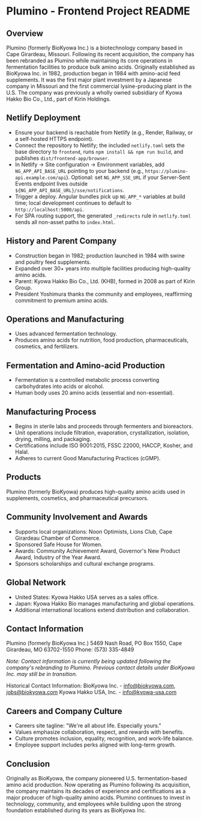 # Plumino - Frontend Project README

## Overview
Plumino (formerly BioKyowa Inc.) is a biotechnology company based in Cape Girardeau, Missouri. Following its recent acquisition, the company has been rebranded as Plumino while maintaining its core operations in fermentation facilities to produce bulk amino acids. Originally established as BioKyowa Inc. in 1982, production began in 1984 with amino-acid feed supplements. It was the first major plant investment by a Japanese company in Missouri and the first commercial lysine-producing plant in the U.S. The company was previously a wholly owned subsidiary of Kyowa Hakko Bio Co., Ltd., part of Kirin Holdings.

## Netlify Deployment
- Ensure your backend is reachable from Netlify (e.g., Render, Railway, or a self-hosted HTTPS endpoint).
- Connect the repository to Netlify; the included `netlify.toml` sets the base directory to `frontend`, runs `npm install && npm run build`, and publishes `dist/frontend-app/browser`.
- In Netlify → Site configuration → Environment variables, add `NG_APP_API_BASE_URL` pointing to your backend (e.g., `https://plumino-api.example.com/api`). Optional: set `NG_APP_SSE_URL` if your Server-Sent Events endpoint lives outside `${NG_APP_API_BASE_URL}/sse/notifications`.
- Trigger a deploy. Angular bundles pick up `NG_APP_*` variables at build time; local development continues to default to `http://localhost:5000/api`.
- For SPA routing support, the generated `_redirects` rule in `netlify.toml` sends all non-asset paths to `index.html`.

## History and Parent Company
- Construction began in 1982; production launched in 1984 with swine and poultry feed supplements.
- Expanded over 30+ years into multiple facilities producing high-quality amino acids.
- Parent: Kyowa Hakko Bio Co., Ltd. (KHB), formed in 2008 as part of Kirin Group.
- President Yoshimura thanks the community and employees, reaffirming commitment to premium amino acids.

## Operations and Manufacturing
- Uses advanced fermentation technology.
- Produces amino acids for nutrition, food production, pharmaceuticals, cosmetics, and fertilizers.

## Fermentation and Amino-acid Production
- Fermentation is a controlled metabolic process converting carbohydrates into acids or alcohol.
- Human body uses 20 amino acids (essential and non-essential).

## Manufacturing Process
- Begins in sterile labs and proceeds through fermenters and bioreactors.
- Unit operations include filtration, evaporation, crystallization, isolation, drying, milling, and packaging.
- Certifications include ISO 9001:2015, FSSC 22000, HACCP, Kosher, and Halal.
- Adheres to current Good Manufacturing Practices (cGMP).

## Products
Plumino (formerly BioKyowa) produces high-quality amino acids used in supplements, cosmetics, and pharmaceutical precursors.

## Community Involvement and Awards
- Supports local organizations: Noon Optimists, Lions Club, Cape Girardeau Chamber of Commerce.
- Sponsored Safe House for Women.
- Awards: Community Achievement Award, Governor's New Product Award, Industry of the Year Award.
- Sponsors scholarships and cultural exchange programs.

## Global Network
- United States: Kyowa Hakko USA serves as a sales office.
- Japan: Kyowa Hakko Bio manages manufacturing and global operations.
- Additional international locations extend distribution and collaboration.

## Contact Information
Plumino (formerly BioKyowa Inc.)
5469 Nash Road, PO Box 1550, Cape Girardeau, MO 63702-1550
Phone: (573) 335-4849

*Note: Contact information is currently being updated following the company's rebranding to Plumino. Previous contact details under BioKyowa Inc. may still be in transition.*

Historical Contact Information:
BioKyowa Inc. - info@biokyowa.com, jobs@biokyowa.com
Kyowa Hakko USA, Inc. - info@kyowa-usa.com

## Careers and Company Culture
- Careers site tagline: "We're all about life. Especially yours."
- Values emphasize collaboration, respect, and rewards with benefits.
- Culture promotes inclusion, equality, recognition, and work-life balance.
- Employee support includes perks aligned with long-term growth.

## Conclusion
Originally as BioKyowa, the company pioneered U.S. fermentation-based amino acid production. Now operating as Plumino following its acquisition, the company maintains its decades of experience and certifications as a major producer of high-quality amino acids. Plumino continues to invest in technology, community, and employees while building upon the strong foundation established during its years as BioKyowa Inc.
